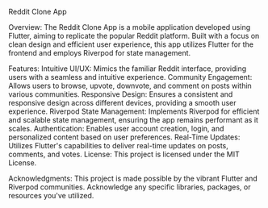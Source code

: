 Reddit Clone App

Overview:
The Reddit Clone App is a mobile application developed using Flutter, aiming to replicate the popular Reddit platform. Built with a focus on clean design and efficient user experience, this app utilizes Flutter for the frontend and employs Riverpod for state management.

Features:
Intuitive UI/UX: Mimics the familiar Reddit interface, providing users with a seamless and intuitive experience.
Community Engagement: Allows users to browse, upvote, downvote, and comment on posts within various communities.
Responsive Design: Ensures a consistent and responsive design across different devices, providing a smooth user experience.
Riverpod State Management: Implements Riverpod for efficient and scalable state management, ensuring the app remains performant as it scales.
Authentication: Enables user account creation, login, and personalized content based on user preferences.
Real-Time Updates: Utilizes Flutter's capabilities to deliver real-time updates on posts, comments, and votes.
License:
This project is licensed under the MIT License.

Acknowledgments:
This project is made possible by the vibrant Flutter and Riverpod communities.
Acknowledge any specific libraries, packages, or resources you've utilized.

